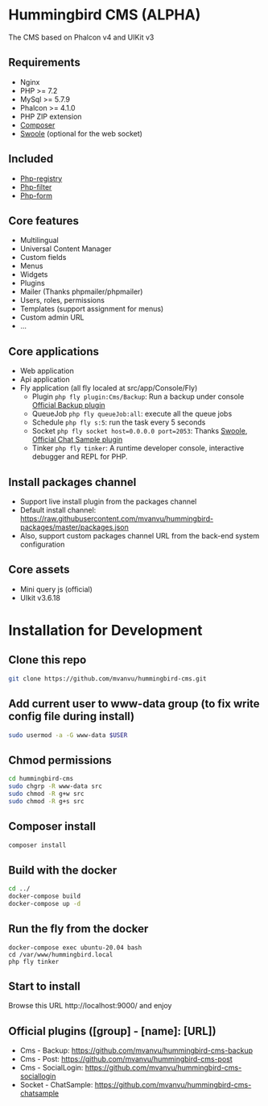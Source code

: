 # Hummingbird CMS (ALPHA)

The CMS based on Phalcon v4 and UIKit v3

## Requirements

- Nginx
- PHP >= 7.2
- MySql >= 5.7.9
- Phalcon >= 4.1.0
- PHP ZIP extension
- <a href="https://getcomposer.org/doc/00-intro.md#installation-linux-unix-osx" rel="nofollow">Composer</a>
- <a href="https://github.com/swoole/swoole-src">Swoole</a> (optional for the web socket)

## Included

- <a href="https://github.com/mvanvu/php-registry">Php-registry</a>
- <a href="https://github.com/mvanvu/php-filter">Php-filter</a>
- <a href="https://github.com/mvanvu/php-form">Php-form</a>

## Core features

- Multilingual
- Universal Content Manager
- Custom fields
- Menus
- Widgets
- Plugins
- Mailer (Thanks phpmailer/phpmailer)
- Users, roles, permissions
- Templates (support assignment for menus)
- Custom admin URL
- ...

## Core applications

- Web application
- Api application
- Fly application (all fly localed at src/app/Console/Fly)
  - Plugin `php fly plugin:Cms/Backup`: Run a backup under console <a href="https://github.com/mvanvu/hummingbird-cms-backup">Official Backup plugin</a>
  - QueueJob `php fly queueJob:all`: execute all the queue jobs
  - Schedule `php fly s:5`: run the task every 5 seconds
  - Socket `php fly socket host=0.0.0.0 port=2053`: Thanks <a href="https://github.com/swoole/swoole-src">Swoole</a>, <a href="https://github.com/mvanvu/hummingbird-cms-chatsample">Official Chat Sample plugin</a>
  - Tinker `php fly tinker`: A runtime developer console, interactive debugger and REPL for PHP.

## Install packages channel

- Support live install plugin from the packages channel
- Default install channel: https://raw.githubusercontent.com/mvanvu/hummingbird-packages/master/packages.json
- Also, support custom packages channel URL from the back-end system configuration

## Core assets

- Mini query js (official)
- UIkit v3.6.18

# Installation for Development

## Clone this repo

```sh
git clone https://github.com/mvanvu/hummingbird-cms.git
```

## Add current user to www-data group (to fix write config file during install)

```sh
sudo usermod -a -G www-data $USER
```

## Chmod permissions

```sh
cd hummingbird-cms
sudo chgrp -R www-data src
sudo chmod -R g+w src
sudo chmod -R g+s src
```

## Composer install

```sh
composer install
```

## Build with the docker

```sh
cd ../
docker-compose build
docker-compose up -d
```

## Run the fly from the docker

```
docker-compose exec ubuntu-20.04 bash
cd /var/www/hummingbird.local
php fly tinker
```

## Start to install

Browse this URL http://localhost:9000/ and enjoy

## Official plugins ([group] - [name]: [URL])

- Cms - Backup: https://github.com/mvanvu/hummingbird-cms-backup
- Cms - Post: https://github.com/mvanvu/hummingbird-cms-post
- Cms - SocialLogin: https://github.com/mvanvu/hummingbird-cms-sociallogin
- Socket - ChatSample: https://github.com/mvanvu/hummingbird-cms-chatsample
